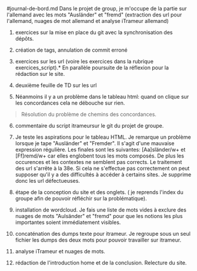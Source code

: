 #journal-de-bord.md
Dans le projet de group, je m'occupe de la partie sur l'allemand avec les mots "Ausländer" et "fremd" (extraction des url pour l'allemand, nuages de mot allemand et analyse iTrameur allemand)

1) exercices sur la mise en place du git avec la synchronisation des dépôts.

2) création de tags, annulation de commit erroné 

3) exercices sur les url (voire les exercices dans la rubrique exercices_script).*
En parallèle poursuite de la réflexion pour la rédaction sur le site. 

4) deuxième feuille de TD sur les url
5) Néanmoins il y a un problème dans le tableau html: quand on clique sur les concordances cela ne débouche sur rien.
> Résolution du problème de chemins des concordances. 

6) commentaire du script itrameursur le git du projet de groupe.

7) Je teste les aspirations pour le tableau HTML. Je remarque un problème lorsque je tape "Ausländer" et "Fremder". Il s'agit d'une mauvaise expression régulière. Les finales sont les suivantes: [Aa]sländer/w+ et [Ff]remd/w+ car elles englobent tous les mots composés. 
De plus les occurences et les contextes ne semblent pas corrects. Le traitement des url s'arrête à la 38e. Si cela ne s'effectue pas correctement on peut supposer qu'il y a des difficultés à accéder à certains sites. Je supprime donc les url défectueuses. 

8) étape de la conception du site et des onglets. ( je reprends l'index du groupe afin de pouvoir réfléchir sur la problématique). 

9) installation de wordcloud. Je fais une liste de mots vides à exclure des nuages de mots "Aulsänder" et "fremd" pour que les notions les plus importantes soient immédiatement visibles. 

10) concaténation des dumps texte pour itrameur. Je regroupe sous un seul fichier les dumps des deux mots pour pouvoir travailler sur itrameur. 

11) analyse iTrameur et nuages de mots. 

12) rédaction de l'introduction home et de la conclusion. 
Relecture du site. 
